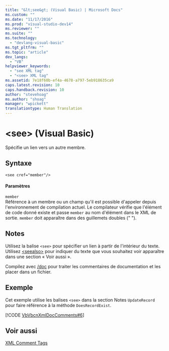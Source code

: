 ```yaml
---
title: "&lt;see&gt; (Visual Basic) | Microsoft Docs"
ms.custom: ""
ms.date: "11/17/2016"
ms.prod: "visual-studio-dev14"
ms.reviewer: ""
ms.suite: ""
ms.technology: 
  - "devlang-visual-basic"
ms.tgt_pltfrm: ""
ms.topic: "article"
dev_langs: 
  - "VB"
helpviewer_keywords: 
  - "see XML tag"
  - "<see> XML tag"
ms.assetid: 7e18f60b-ef4a-4678-a797-5eb918635ca9
caps.latest.revision: 10
caps.handback.revision: 10
author: "stevehoag"
ms.author: "shoag"
manager: "wpickett"
translationtype: Human Translation
---
```

# &lt;see&gt; (Visual Basic)
Spécifie un lien vers un autre membre.  
  
## Syntaxe  
  
```  
<see cref="member"/>  
```  
  
#### Paramètres  
 `member`  
 Référence à un membre ou un champ qu'il est possible d'appeler depuis l'environnement de compilation actuel.  Le compilateur vérifie que l'élément de code donné existe et passe `member` au nom d'élément dans le XML de sortie.  `member` doit apparaître dans des guillemets doubles \(" "\).  
  
## Notes  
 Utilisez la balise `<see>` pour spécifier un lien à partir de l'intérieur du texte.  Utilisez [\<seealso\>](../../../visual-basic/language-reference/xmldoc/seealso.md) pour indiquer du texte que vous souhaitez voir apparaître dans une section « Voir aussi ».  
  
 Compilez avec [\/doc](../../../visual-basic/reference/command-line-compiler/doc.md) pour traiter les commentaires de documentation et les placer dans un fichier.  
  
## Exemple  
 Cet exemple utilise les balises `<see>` dans la section Notes `UpdateRecord` pour faire référence à la méthode `DoesRecordExist`.  
  
 [!CODE [VbVbcnXmlDocComments#6](../CodeSnippet/VS_Snippets_VBCSharp/VbVbcnXmlDocComments#6)]  
  
## Voir aussi  
 [XML Comment Tags](../../../visual-basic/language-reference/xmldoc/recommended-xml-tags-for-documentation-comments.md)